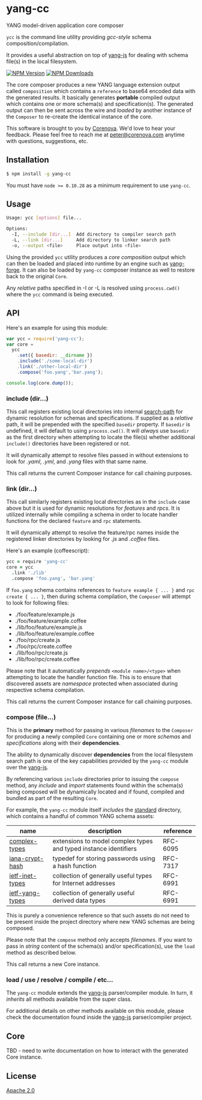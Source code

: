# yang-cc 

YANG model-driven application core composer

`ycc` is the command line utility providing *gcc-style* schema
composition/compilation.

It provides a useful abstraction on top of
[yang-js](http://github.com/saintkepha/yang-js) for dealing with
schema file(s) in the local filesystem.

  [![NPM Version][npm-image]][npm-url]
  [![NPM Downloads][downloads-image]][downloads-url]

The core composer produces a new YANG language extension output called
`composition` which contains a `reference` to base64 encoded data with
the generated results. It basically generates **portable** compiled
output which contains one or more schema(s) and specification(s). The
generated output can then be sent across the wire and *loaded* by
another instance of the `Composer` to re-create the identical instance
of the core.

This software is brought to you by
[Corenova](http://www.corenova.com).  We'd love to hear your feedback.
Please feel free to reach me at <peter@corenova.com> anytime with
questions, suggestions, etc.

## Installation
```bash
$ npm install -g yang-cc
```

You must have `node >= 0.10.28` as a minimum requirement to use
`yang-cc`.

## Usage
```bash
Usage: ycc [options] file...

Options:
  -I, --include [dir...]  Add directory to compiler search path
  -L, --link [dir...]     Add directory to linker search path
  -o, --output <file>     Place output into <file>
```

Using the provided `ycc` utility produces a *core composition* output
which can then be loaded and placed into runtime by an engine such as
[yang-forge](https://github.com/corenova/yang-forge).  It can also be
loaded by `yang-cc` composer instance as well to restore back to the
original `Core`.

Any *relative* paths specified in -I or -L is resolved using
`process.cwd()` where the `ycc` command is being executed.

## API

Here's an example for using this module:

```js
var ycc = require('yang-cc');
var core = 
  ycc
    .set({ basedir: __dirname })
    .include('./some-local-dir')
    .link('./other-local-dir')
	.compose('foo.yang','bar.yang');

console.log(core.dump());
```

### include (dir...)

This call registers existing local directories into internal
[search-path](https://github.com/saintkepha/search-path) for dynamic
resolution for schemas and specifications. If supplied as a *relative*
path, it will be prepended with the specified `basedir` property.  If
`basedir` is undefined, it will default to using `process.cwd()`.  It
will *always* use `basedir` as the first directory when attempting to
locate the file(s) whether additional `include()` directories have
been registered or not.

It will dynamically attempt to resolve files passed in without
extensions to look for *.yaml*, *.yml*, and *.yang* files with that
same name.

This call returns the current Composer instance for call chaining
purposes.

### link (dir...)

This call similarly registers existing local directories as in the
`include` case above but it is used for dynamic resolutions for
*features* and *rpcs*.  It is utilized internally while compiling a
schema in order to locate handler functions for the declared `feature`
and `rpc` statements.

It will dynamically attempt to resolve the feature/rpc names inside
the registered linker directories by looking for *.js* and *.coffee*
files.

Here's an example (coffeescript):
```coffeescript
ycc = require 'yang-cc'
core = ycc
  .link './lib'
  .compose 'foo.yang', 'bar.yang'
```

If `foo.yang` schema contains references to `feature example { ... }`
and `rpc create { ... }`, then during schema compilation, the
`Composer` will attempt to look for following files:

- ./foo/feature/example.js
- ./foo/feature/example.coffee
- ./lib/foo/feature/example.js
- ./lib/foo/feature/example.coffee
- ./foo/rpc/create.js
- ./foo/rpc/create.coffee
- ./lib/foo/rpc/create.js
- ./lib/foo/rpc/create.coffee

Please note that it automatically *prepends* `<module name>/<type>` when
attempting to locate the handler function file.  This is to ensure
that discovered assets are *namespace* protected when associated
during respective schema compilation.

This call returns the current Composer instance for call chaining
purposes.

### compose (file...)

This is the **primary** method for passing in various *filenames* to
the `Composer` for producing a newly compiled `Core` containing one or
more *schemas* and *specifications* along with their **dependencies**.

The ability to dynamically discover **dependencies** from the local
filesystem search path is one of the key capabilities provided by the
`yang-cc` module over the
[yang-js](https://github.com/saintkepha/yang-js).

By referencing various `include` directories prior to issuing the
`compose` method, any *include* and *import* statements found within
the schema(s) being composed will be dynamically located and if found,
compiled and bundled as part of the resulting `Core`.

For example, the `yang-cc` module itself *includes* the
[standard](./standard) directory, which contains a handful of common
YANG schema assets:

name | description | reference
--- | --- | ---
[complex-types](standard/complex-types.yang) | extensions to model complex types and typed instance identifiers | RFC-6095
[iana-crypt-hash](standard/iana-crypt-hash.yang) | typedef for storing passwords using a hash function | RFC-7317
[ietf-inet-types](standard/ietf-inet-types.yang) | collection of generally useful types for Internet addresses | RFC-6991
[ietf-yang-types](standard/ietf-yang-types.yang) | collection of generally useful derived data types | RFC-6991

This is purely a convenience reference so that such assets do not need
to be present inside the project directory where new YANG schemas are
being composed.

Please note that the `compose` method only accepts *filenames*. If you
want to pass in *string* content of the schema(s) and/or
specification(s), use the `load` method as described below.

This call returns a new Core instance.

### load / use / resolve / compile / etc...

The `yang-cc` module extends the
[yang-js](https://github.com/saintkepha/yang-js) parser/compiler
module.  In turn, it *inherits* all methods available from the super
class.

For additional details on other methods available on this module,
please check the documentation found inside the
[yang-js](https://github.com/saintkepha/yang-js) parser/compiler
project.

## Core

TBD - need to write documentation on how to interact with the
generated Core instance.

## License
  [Apache 2.0](LICENSE)

[npm-image]: https://img.shields.io/npm/v/yang-cc.svg
[npm-url]: https://npmjs.org/package/yang-cc
[downloads-image]: https://img.shields.io/npm/dm/yang-cc.svg
[downloads-url]: https://npmjs.org/package/yang-cc
